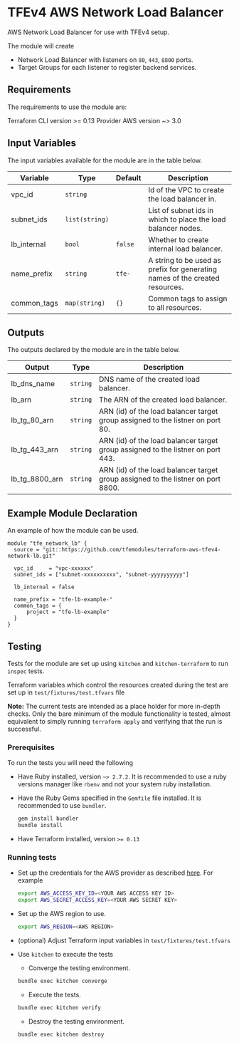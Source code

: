 # TFEv4 AWS Network Load Balancer

AWS Network Load Balancer for use with TFEv4 setup.

The module will create

* Network Load Balancer with listeners on `80`, `443`, `8800` ports.
* Target Groups for each listener to register backend services.

## Requirements

The requirements to use the module are:

Terraform CLI version >= 0.13
Provider AWS version ~> 3.0

## Input Variables

The input variables available for the module are in the table below.

| Variable | Type | Default | Description |
|----------|------|---------|-------------|
| vpc_id | `string` | | Id of the VPC to create the load balancer in. |
| subnet_ids | `list(string)` | | List of subnet ids in which to place the load balancer nodes. |
| lb_internal | `bool` | `false` | Whether to create internal load balancer. |
| name_prefix | `string` | `tfe-` | A string to be used as prefix for generating names of the created resources. |
| common_tags | `map(string)` | `{}` | Common tags to assign to all resources. |

## Outputs

The outputs declared by the module are in the table below.

| Output | Type | Description |
|--------|------|-------------|
| lb_dns_name | `string` | DNS name of the created load balancer. |
| lb_arn | `string` | The ARN of the created load balancer. |
| lb_tg_80_arn | `string` | ARN (id) of the load balancer target group assigned to the listner on port 80. |
| lb_tg_443_arn | `string` | ARN (id) of the load balancer target group assigned to the listner on port 443. |
| lb_tg_8800_arn | `string` | ARN (id) of the load balancer target group assigned to the listner on port 8800. |

## Example Module Declaration

An example of how the module can be used.

```hcl
module "tfe_network_lb" {
  source = "git::https://github.com/tfemodules/terraform-aws-tfev4-network-lb.git"

  vpc_id     = "vpc-xxxxxx"
  subnet_ids = ["subnet-xxxxxxxxxx", "subnet-yyyyyyyyyy"]

  lb_internal = false

  name_prefix = "tfe-lb-example-"
  common_tags = {
      project = "tfe-lb-example"
  }
}
```

## Testing

Tests for the module are set up using `kitchen` and `kitchen-terraform` to run `inspec` tests.

Terraform variables which control the resources created during the test are set up in `test/fixtures/test.tfvars` file

**Note:** The current tests are intended as a place holder for more in-depth checks. Only the bare minimum of the module functionality is tested, almost equivalent to simply running `terraform apply` and verifying that the run is successful.

### Prerequisites

To run the tests you will need the following

* Have Ruby installed, version `~> 2.7.2`. It is recommended to use a ruby versions manager like `rbenv` and not your system ruby installation.
* Have the Ruby Gems specified in the `Gemfile` file installed. It is recommended to use `bundler`.

  ```bash
  gem install bundler
  bundle install
  ```
* Have Terraform installed, version `>= 0.13`

### Running tests

* Set up the credentials for the AWS provider as described [here](https://registry.terraform.io/providers/hashicorp/aws/latest/docs#authentication). For example

  ```bash
  export AWS_ACCESS_KEY_ID=<YOUR AWS ACCESS KEY ID>
  export AWS_SECRET_ACCESS_KEY=<YOUR AWS SECRET KEY>
  ```
* Set up the AWS region to use.

  ```bash
  export AWS_REGION=<AWS REGION>
  ```
* (optional) Adjust Terraform input variables in `test/fixtures/test.tfvars`
* Use `kitchen` to execute the tests
  * Converge the testing environment.

  ```bash
  bundle exec kitchen converge
  ```

  * Execute the tests.

  ```bash
  bundle exec kitchen verify
  ```

  * Destroy the testing environment.

  ```bash
  bundle exec kitchen destroy
  ```